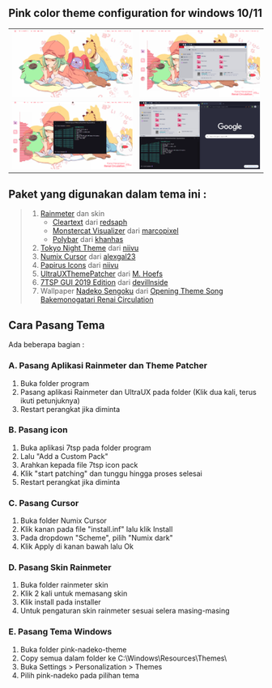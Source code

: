 ## Pink color theme configuration for windows 10/11

[ss1]: https://raw.githubusercontent.com/azzamimaf/pink-nadekosengoku/main/ss1.png "ss1"
[ss2]: https://raw.githubusercontent.com/azzamimaf/pink-nadekosengoku/main/ss2.png "ss2"
[ss3]: https://raw.githubusercontent.com/azzamimaf/pink-nadekosengoku/main/ss3.png "ss3"
[ss4]: https://raw.githubusercontent.com/azzamimaf/pink-nadekosengoku/main/ss4.png "ss4"

|||
|-----------|-----------|
|![ss1][ss1]|![ss2][ss2]|
|![ss3][ss3]|![ss4][ss4]|

## Paket yang digunakan dalam tema ini :

>
> 1. [Rainmeter](https://www.rainmeter.net/) dan skin
>    - [Cleartext](https://github.com/redsaph/cleartext) dari [redsaph](https://github.com/redsaph/)
>    - [Monstercat Visualizer](https://github.com/marcopixel/monstercat-visualizer) dari [marcopixel](https://github.com/marcopixel)
>    - [Polybar](https://github.com/khanhas/Polybar) dari [khanhas](https://github.com/khanhas)
> 2.  [Tokyo Night Theme](https://www.deviantart.com/niivu/art/Tokyo-Night-for-Windows-911660687) dari [niivu](https://www.deviantart.com/niivu/)<br>
> 3.  [Numix Cursor](https://www.deviantart.com/alexgal23/art/Numix-Cursors-631491782) dari [alexgal23](https://www.deviantart.com/alexgal23/)<br>
> 4.  [Papirus Icons](https://www.deviantart.com/niivu/art/Papirus-Icons-786691314) dari [niivu](https://www.deviantart.com/niivu/)<br>
> 5.  [UltraUXThemePatcher](https://mhoefs.eu/software_uxtheme.php?lang=en) dari [M. Hoefs](https://mhoefs.eu/)<br>
> 6.  [7TSP GUI 2019 Edition](https://www.deviantart.com/devillnside/art/7TSP-GUI-2019-Edition-804769422) dari [devillnside](https://www.deviantart.com/devillnside)
> 7.  Wallpaper [Nadeko Sengoku](https://nisioisin.fandom.com/wiki/Nadeko_Sengoku) dari [Opening Theme Song Bakemonogatari Renai Circulation](https://bakemonogatari.fandom.com/wiki/Renai_Circulation)<br>
>

## Cara Pasang Tema
 Ada beberapa bagian :

### A. Pasang Aplikasi Rainmeter dan Theme Patcher
1. Buka folder program
2. Pasang aplikasi Rainmeter dan UltraUX pada folder (Klik dua kali, terus ikuti petunjuknya)
3. Restart perangkat jika diminta

### B. Pasang icon
1. Buka aplikasi 7tsp pada folder program
2. Lalu "Add a Custom Pack"
3. Arahkan kepada file 7tsp icon pack
4. Klik "start patching" dan tunggu hingga proses selesai
5. Restart perangkat jika diminta

### C. Pasang Cursor
1. Buka folder Numix Cursor
2. Klik kanan pada file "install.inf" lalu klik Install
3. Pada dropdown "Scheme", pilih "Numix dark"
4. Klik Apply di kanan bawah lalu Ok

### D. Pasang Skin Rainmeter
1. Buka folder rainmeter skin
2. Klik 2 kali untuk memasang skin
3. Klik install pada installer
4. Untuk pengaturan skin rainmeter sesuai selera masing-masing

### E. Pasang Tema Windows
1. Buka folder pink-nadeko-theme
2. Copy semua dalam folder ke C:\Windows\Resources\Themes\
3. Buka Settings > Personalization > Themes
4. Pilih pink-nadeko pada pilihan tema
